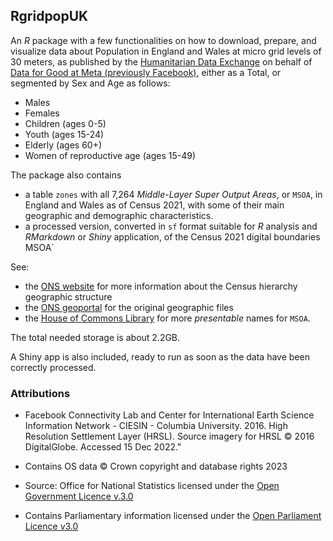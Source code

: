 ## RgridpopUK

An $R$ package with a few functionalities on how to download, prepare, and visualize data about Population in England and Wales at micro grid levels of 30 meters, as published by the [Humanitarian Data Exchange](https://data.humdata.org/) on behalf of [Data for Good at Meta (previously Facebook)](https://data.humdata.org/organization/74ad0574-923d-430b-8d52-ad80256c4461), either as a Total, or segmented by Sex and Age as follows:
 - Males 
 - Females 
 - Children (ages 0-5)
 - Youth (ages 15-24)
 - Elderly (ages 60+)
 - Women of reproductive age (ages 15-49)

The package also contains 
 - a table `zones` with all 7,264 *Middle-Layer Super Output Areas*, or `MSOA`, in England and Wales as of Census 2021, with some of their main geographic and demographic characteristics.
 - a processed version, converted in `sf` format suitable for $R$ analysis and *RMarkdown* or *Shiny* application, of the Census 2021 digital boundaries MSOA` 
 
See: 
 - the [ONS website](https://www.ons.gov.uk/methodology/geography/ukgeographies/censusgeographies/census2021geographies) for more information about the Census hierarchy geographic structure 
 - the [ONS geoportal](https://geoportal.statistics.gov.uk/search?collection=Dataset&sort=name&tags=all(BDY_MSOA%2CDEC_2021)) for the original geographic files
 - the [House of Commons Library](https://houseofcommonslibrary.github.io/msoanames/) for more *presentable* names for `MSOA`.

The total needed storage is about 2.2GB.

A Shiny app is also included, ready to run as soon as the data have been correctly processed. 


### Attributions

 - Facebook Connectivity Lab and Center for International Earth Science Information Network - CIESIN - Columbia University. 2016. High Resolution Settlement Layer (HRSL). Source imagery for HRSL © 2016 DigitalGlobe. Accessed 15 Dec 2022."

 - Contains OS data © Crown copyright and database rights 2023 
 
 - Source: Office for National Statistics licensed under the [Open Government Licence v.3.0](http://www.nationalarchives.gov.uk/doc/open-government-licence/version/3/)

 - Contains Parliamentary information licensed under the [Open Parliament Licence v3.0](https://www.parliament.uk/site-information/copyright/open-parliament-licence/)
